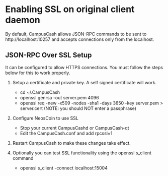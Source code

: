 Enabling SSL on original client daemon
======================================
By default, CampusCash allows JSON-RPC commands to be sent to http://localhost:10257
and accepts connections only from the localhost.

JSON-RPC Over SSL Setup
-----------------------
It can be configured to allow HTTPS connections.  You must follow the steps below
for this to work properly.

1. Setup a certificate and private key.  A self signed certificate will work.
    * cd ~/.CampusCash
    * openssl genrsa -out server.pem 4096
    * openssl req -new -x509 -nodes -sha1 -days 3650 -key server.pem > server.cert
    (NOTE: you should NOT enter a passphrase)

2. Configure NeosCoin to use SSL
    * Stop your current CampusCashd or CampusCash-qt
    * Edit the CampusCash.conf and add
      rpcssl=1

3. Restart CampusCash to make these changes take effect.

4. Optionally you can test SSL functionality using the openssl s_client command
    * openssl s_client -connect localhost:15004
